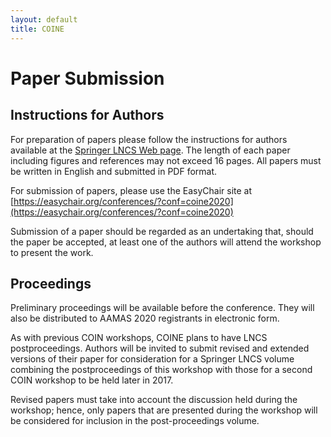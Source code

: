 ```yaml
---
layout: default
title: COINE
---
```


# Paper Submission

## Instructions for Authors

For preparation of papers please follow the instructions for authors available at the [Springer LNCS Web page](https://www.springer.com/gp/computer-science/lncs/conference-proceedings-guidelines).
The length of each paper including figures and references may not exceed 16 pages.
All papers must be written in English and submitted in PDF format. 

For submission of papers, please use the EasyChair site at [https://easychair.org/conferences/?conf=coine2020](https://easychair.org/conferences/?conf=coine2020)

Submission of a paper should be regarded as an undertaking that, should the paper be accepted, at least one of the authors will attend the workshop to present the work. 

## Proceedings

Preliminary proceedings will be available before the conference.
They will also be distributed to AAMAS 2020 registrants in electronic form. 

As with previous COIN workshops, COINE plans to have LNCS postproceedings. Authors will be invited to submit revised and extended versions of their paper for consideration for a Springer LNCS volume combining the postproceedings of this workshop with those for a second COIN workshop to be held later in 2017.

Revised papers must take into account the discussion held during the workshop; hence, only papers that are presented during the workshop will be considered for inclusion in the post-proceedings volume.
